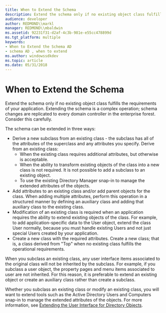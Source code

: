 ```yaml
---
title: When to Extend the Schema
description: Extend the schema only if no existing object class fulfills the requirements of your application. Extending the schema is a complex operation; schema changes are replicated to every domain controller in the enterprise forest. Consider this carefully.
audience: developer
author: REDMOND\\markl
manager: REDMOND\\mbaldwin
ms.assetid: 92231f31-d2af-4c3b-981e-e55cc478899d
ms.tgt_platform: multiple
keywords:
- When to Extend the Schema AD
- schema AD , when to extend
ms.author: windowssdkdev
ms.topic: article
ms.date: 05/31/2018
---
```


# When to Extend the Schema

Extend the schema only if no existing object class fulfills the requirements of your application. Extending the schema is a complex operation; schema changes are replicated to every domain controller in the enterprise forest. Consider this carefully.

The schema can be extended in three ways:

-   Derive a new subclass from an existing class - the subclass has all of the attributes of the superclass and any attributes you specify. Derive from an existing class:
    -   When the existing class requires additional attributes, but otherwise is acceptable.
    -   When the ability to transform existing objects of the class into a new class is not required. It is not possible to add a subclass to an existing object.
    -   To use the existing Directory Manager snap-in to manage the extended attributes of the objects.
-   Add attributes to an existing class and/or add parent objects for the class. When adding multiple attributes, perform this operation in a structured manner by defining an auxiliary class and adding that auxiliary class to the existing class.
-   Modification of an existing class is required when an application requires the ability to extend existing objects of the class. For example, to add application-specific data to the User object, extend the class User normally, because you must handle existing Users and not just special Users created by your application.
-   Create a new class with the required attributes. Create a new class; that is, a class derived from "Top" when no existing class fulfills the operational requirements.

When you subclass an existing class, any user interface items associated to the original class will not be inherited by the subclass. For example, if you subclass a user object, the property pages and menu items associated to user are not inherited. For this reason, it is preferable to extend an existing object or create an auxiliary class rather than create a subclass.

Whether you subclass an existing class or modify an existing class, you will want to extend tools such as the Active Directory Users and Computers snap-in to manage the extended attributes of the objects. For more information, see [Extending the User Interface for Directory Objects](extending-the-user-interface-for-directory-objects.md).

 

 




